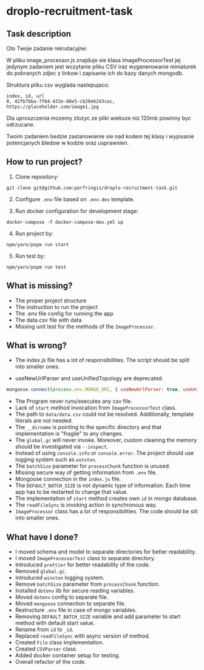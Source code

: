 # droplo-recruitment-task

## Task description

Oto Twoje zadanie rekrutacyjne:

W pliku image_processor.js znajduje sie klasa ImageProcessorTest jej jedynym zadaniem jest wczytanie pliku CSV iraz
wygenerowanie miniaturek do pobranych zdjec z linkow i zapisanie ich do bazy danych mongodb.

Struktura pliku csv wyglada nastepujaco:

```
index, id, url
0, 42fb7bba-7f84-433e-88e5-cb20e6243cac, https://placeholder.com/image1.jpg
```

Dla uproszczenia mozemy zlozyc ze pliki wieksze niz 120mb powinny byc odrzucane.

Twoim zadaniem bedzie zastanowienie sie nad kodem tej klasy i wypisanie potencjanych bledow w kodzie oraz usprawnien.

## How to run project?

1. Clone repository:

```
git clone git@github.com:perfringis/droplo-recruitment-task.git
```

2. Configure `.env` file based on `.env.dev` template.

3. Run docker configuration for development stage:

```
docker-compose -f docker-compose-dev.yml up
```

4. Run project by:

```
npm/yarn/pnpm run start
```

5. Run test by:

```
npm/yarn/pnpm run test
```

## What is missing?

- The proper project structure
- The instruction to run the project
- The .env file config for running the app
- The data.csv file with data
- Missing unit test for the methods of the `ImageProcessor`.

## What is wrong?

- The index.js file has a lot of responsibilities. The script should be split into smaller ones.

- useNewUrlParser and useUnifiedTopology are deprecated.

```js
mongoose.connect(process.env.MONGO_URI, { useNewUrlParser: true, useUnifiedTopology: true });
```

- The Program never runs/executes any csv file.
- Lack of `start` method invocation from `ImageProcessorTest` class.
- The path to `data/data.csv` could not be resolved. Additionally, template literals are not needed.
- The `__dirname` is pointing to the specific directory and that implementation is "fragile" to any changes.
- The `global.gc` will never invoke. Moreover, custom cleaning the memory should be investigated via `--inspect`.
- Instead of using `console.info` or `console.error`. The project should use logging system such as `winston`.
- The `batchSize` parameter for `processChunk` function is unused.
- Missing secure way of getting information from `.env` file.
- Mongoose connection in the `index.js` file.
- The `DEFAULT_BATCH_SIZE` is not dynamic type of information. Each time app has to be restarted to change that value.
- The implementation of `start` method creates own `id` in mongo database.
- The `readFileSync` is invoking action in synchronous way.
- `ImageProcessor` class has a lot of responsibilities. The code should be slit into smaller ones.

## What have I done?

- I moved schema and model to separate directories for better readability.
- I moved `ImageProcessorTest` class to separate directory.
- Introduced `prettier` for better readability of the code.
- Removed `global.gc`.
- Introduced `winston` logging system.
- Remove `batchSize` parameter from `processChunk` function.
- Installed `dotenv` lib for secure reading variables.
- Moved `dotenv` config to separate file.
- Moved `mongoose` connection to separate file.
- Restructure `.env` file in case of mongo variables.
- Removing `DEFAULT_BATCH_SIZE` variable and add parameter to start method with default start value.
- Rename from `id` to `_id`.
- Replaced `readFileSync` with async version of method.
- Created `File` class implementation.
- Created `CSVParser` class.
- Added docker container setup for testing.
- Overall refactor of the code.